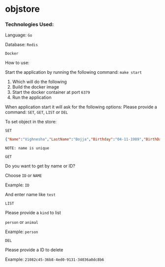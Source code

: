 # objstore

### Technologies Used:

Language: `Go`

Database: `Redis`

`Docker`

How to use:

Start the application by running the following command:
`make start`

1. Which will do the following
2. Build the docker image
3. Start the docker container at port `6379`
4. Run the application

When application start it will ask for the following options:
Please provide a command:  `SET`, `GET`, `LIST` or `DEL`

To set object in the store:

`SET`

``` JSON 
{"Name":"Vighnesha","LastName":"Bojja","Birthday":"04-11-1989","BirthDate":"2021-02-18T21:54:42.123Z"}
```

`NOTE: name is unique`

`GET`

Do you want to get by name or ID?

Choose `ID` or `NAME`

Example: `ID`

And enter name like `test` 

`LIST`

Please provide a `kind` to list

`person` or `animal`

Example: `person`

`DEL`

Please provide a ID to delete

Example: `21082c45-36b8-4ed0-9131-34036a0dc8b6`